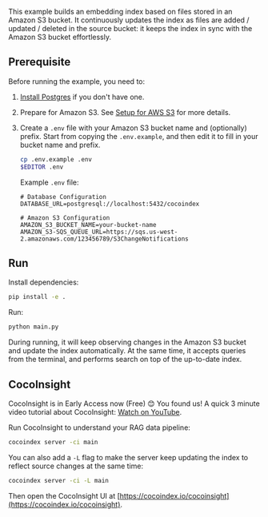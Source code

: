 This example builds an embedding index based on files stored in an Amazon S3 bucket.
It continuously updates the index as files are added / updated / deleted in the source bucket:
it keeps the index in sync with the Amazon S3 bucket effortlessly.

## Prerequisite

Before running the example, you need to:

1.  [Install Postgres](https://cocoindex.io/docs/getting_started/installation#-install-postgres) if you don't have one.

2.  Prepare for Amazon S3.
    See [Setup for AWS S3](https://cocoindex.io/docs/ops/sources#setup-for-amazon-s3) for more details.

3.  Create a `.env` file with your Amazon S3 bucket name and (optionally) prefix.
    Start from copying the `.env.example`, and then edit it to fill in your bucket name and prefix.

    ```bash
    cp .env.example .env
    $EDITOR .env
    ```

    Example `.env` file:
    ```
    # Database Configuration
    DATABASE_URL=postgresql://localhost:5432/cocoindex

    # Amazon S3 Configuration
    AMAZON_S3_BUCKET_NAME=your-bucket-name
    AMAZON_S3-SQS_QUEUE_URL=https://sqs.us-west-2.amazonaws.com/123456789/S3ChangeNotifications
    ```

## Run

Install dependencies:

```sh
pip install -e .
```

Run:

```sh
python main.py
```

During running, it will keep observing changes in the Amazon S3 bucket and update the index automatically.
At the same time, it accepts queries from the terminal, and performs search on top of the up-to-date index.


## CocoInsight
CocoInsight is in Early Access now (Free) 😊 You found us! A quick 3 minute video tutorial about CocoInsight: [Watch on YouTube](https://youtu.be/ZnmyoHslBSc?si=pPLXWALztkA710r9).

Run CocoInsight to understand your RAG data pipeline:

```sh
cocoindex server -ci main
```

You can also add a `-L` flag to make the server keep updating the index to reflect source changes at the same time:

```sh
cocoindex server -ci -L main
```

Then open the CocoInsight UI at [https://cocoindex.io/cocoinsight](https://cocoindex.io/cocoinsight).
